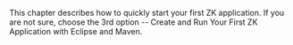 This chapter describes how to quickly start your first ZK application.
If you are not sure, choose the 3rd option -- Create and Run Your First
ZK Application with Eclipse and Maven.
